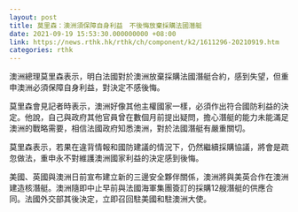 ```yaml
---
layout: post
title: 莫里森：澳洲須保障自身利益　不後悔放棄採購法國潛艇
date: 2021-09-19 15:53:30.000000000 +08:00
link: https://news.rthk.hk/rthk/ch/component/k2/1611296-20210919.htm
categories: rthk
---
```


澳洲總理莫里森表示，明白法國對於澳洲放棄採購法國潛艇合約，感到失望，但重申澳洲必須保障自身利益，對決定不感後悔。

莫里森會見記者時表示，澳洲好像其他主權國家一樣，必須作出符合國防利益的決定。他說，自己與政府其他官員曾在數個月前提出疑問，擔心潛艇的能力未能滿足澳洲的戰略需要，相信法國政府知悉澳洲，對於法國潛艇有嚴重關切。

莫里森表示，若果在違背情報和國防建議的情況下，仍然繼續採購協議，將會是疏忽做法，重申永不對維護澳洲國家利益的決定感到後悔。

美國、英國與澳洲日前宣布建立新的三邊安全夥伴關係，澳洲將與美英合作在澳洲建造核潛艇。澳洲隨即中止早前與法國海軍集團簽訂的採購12艘潛艇的供應合同。法國外交部其後決定，立即召回駐美國和駐澳洲大使。
